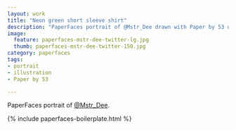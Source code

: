 ```yaml
---
layout: work
title: "Neon green short sleeve shirt"
description: "PaperFaces portrait of @Mstr_Dee drawn with Paper by 53 on an iPad."
image: 
  feature: paperfaces-mstr-dee-twitter-lg.jpg
  thumb: paperfaces-mstr-dee-twitter-150.jpg
category: paperfaces
tags: 
- portrait
- illustration
- Paper by 53

---
```


PaperFaces portrait of [@Mstr_Dee](http://twitter.com/Mstr_Dee).

{% include paperfaces-boilerplate.html %}